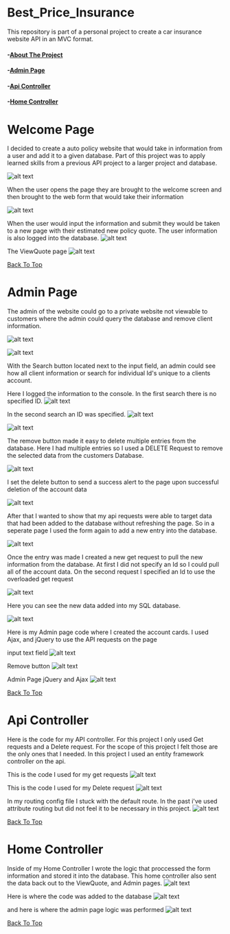 # Best_Price_Insurance
This repository is part of a personal project to create a car insurance website API in an MVC format.

#### -[About The Project](#Welcome_Page)

#### -[Admin Page](#Admin_Page)

#### -[Api Controller](#Api_Controller)

#### -[Home Controller](#Home_Controller)



# **Welcome Page**

I decided to create a auto policy website that would take in information from a user and add it to a given database. Part of this project was to apply learned skills from a previous API project to a larger project and database.

![alt text](https://github.com/Tmc802/Best_Price_Insurance/blob/master/InsurancePolicyApi/BP%20insurance%20images/BPwelcomePage.jpg)

When the user opens the page they are brought to the welcome screen and then brought to the web form that would take their information

![alt text](https://github.com/Tmc802/Best_Price_Insurance/blob/master/InsurancePolicyApi/BP%20insurance%20images/BPpolicyForm.jpg)

When the user would input the information and submit they would be taken to a new page with their estimated new policy quote. The user information is also logged into the database.
![alt text](https://github.com/Tmc802/Best_Price_Insurance/blob/master/InsurancePolicyApi/BP%20insurance%20images/BPpolicyFormWithData.jpg)

The ViewQuote page
![alt text](https://github.com/Tmc802/Best_Price_Insurance/blob/master/InsurancePolicyApi/BP%20insurance%20images/BPviewQuote.jpg)

[Back To Top](#Web_Api_Demo)

# **Admin Page**

The admin of the website could go to a private website not viewable to customers where the admin could query the database and remove client information.

![alt text](https://github.com/Tmc802/Best_Price_Insurance/blob/master/InsurancePolicyApi/BP%20insurance%20images/BPhomeAdminUrl.jpg)

![alt text](https://github.com/Tmc802/Best_Price_Insurance/blob/master/InsurancePolicyApi/BP%20insurance%20images/BPadminPage.jpg)

With the Search button located next to the input field, an admin could see how all client information or search for individual Id's unique to a clients account.

Here I logged the information to the console. In the first search there is no specified ID. 
![alt text](https://github.com/Tmc802/Best_Price_Insurance/blob/master/InsurancePolicyApi/BP%20insurance%20images/initialAdminGetRequest.jpg)

In the second search an ID was specified.
![alt text](https://github.com/Tmc802/Best_Price_Insurance/blob/master/InsurancePolicyApi/BP%20insurance%20images/adminGetRequestWithId.jpg)

![alt text](https://github.com/Tmc802/Best_Price_Insurance/blob/master/InsurancePolicyApi/BP%20insurance%20images/adminGetRequestWithIdResult.jpg)

The remove button made it easy to delete multiple entries from the database. Here I had multiple entries so I used a DELETE Request to remove the selected data from the customers Database.

![alt text](https://github.com/Tmc802/Best_Price_Insurance/blob/master/InsurancePolicyApi/BP%20insurance%20images/databaseMultiEntry.jpg)


I set the delete button to send a success alert to the page upon successful deletion of the account data

![alt text](https://github.com/Tmc802/Best_Price_Insurance/blob/master/InsurancePolicyApi/BP%20insurance%20images/MultiEntryAdminPageDeleteSuccess.jpg)

After that I wanted to show that my api requests were able to target data that had been added to the database without refreshing the page. So in a seperate page I used the form again to add a new entry into the database.

![alt text](https://github.com/Tmc802/Best_Price_Insurance/blob/master/InsurancePolicyApi/BP%20insurance%20images/NewDBEntry.jpg)

Once the entry was made I created a new get request to pull the new information from the database. At first I did not specify an Id so I could pull all of the account data. On the second request I specified an Id to use the overloaded get request

![alt text](https://github.com/Tmc802/Best_Price_Insurance/blob/master/InsurancePolicyApi/BP%20insurance%20images/NewDBgetRequestsWithNewEntry.jpg)

Here you can see the new data added into my SQL database.

![alt text](https://github.com/Tmc802/Best_Price_Insurance/blob/master/InsurancePolicyApi/BP%20insurance%20images/BestPriceDBinVS.jpg)

Here is my Admin page code where I created the account cards. I used Ajax, and jQuery to use the API requests on the page

input text field
![alt text](https://github.com/Tmc802/Best_Price_Insurance/blob/master/InsurancePolicyApi/BP%20insurance%20images/adminTextSearchCode.jpg)

Remove button
![alt text](https://github.com/Tmc802/Best_Price_Insurance/blob/master/InsurancePolicyApi/BP%20insurance%20images/adminRemoveButtonCode.jpg)

Admin Page jQuery and Ajax
![alt text](https://github.com/Tmc802/Best_Price_Insurance/blob/master/InsurancePolicyApi/BP%20insurance%20images/AdminPageAjaxJqueryCode.jpg)





[Back To Top](#Best_Price_Insurance)

# **Api Controller**

Here is the code for my API controller. For this project I only used Get requests and a Delete request. For the scope of this project I felt those are the only ones that I needed. In this project I used an entity framework controller on the api.

This is the code I used for my get requests
![alt text](https://github.com/Tmc802/Best_Price_Insurance/blob/master/InsurancePolicyApi/BP%20insurance%20images/ApiControllerGetRequests.jpg)

This is the code I used for my Delete request
![alt text](https://github.com/Tmc802/Best_Price_Insurance/blob/master/InsurancePolicyApi/BP%20insurance%20images/ApiControllerDeleteRequest.jpg)

In my routing config file I stuck with the default route. In the past i've used attribute routing but did not feel it to be necessary in this project.
![alt text](https://github.com/Tmc802/Best_Price_Insurance/blob/master/InsurancePolicyApi/BP%20insurance%20images/ApiRouteFile.jpg)

[Back To Top](#Web_Api_Demo)

# **Home Controller**

Inside of my Home Controller I wrote the logic that proccessed the form information and stored it into the database. This home controller also sent the data back out to the ViewQuote, and Admin pages.
![alt text](https://github.com/Tmc802/Best_Price_Insurance/blob/master/InsurancePolicyApi/BP%20insurance%20images/BPHomeController.jpg)

Here is where the code was added to the database
![alt text](https://github.com/Tmc802/Best_Price_Insurance/blob/master/InsurancePolicyApi/BP%20insurance%20images/BPHomeControllerSqlQueryCode.jpg)

and here is where the admin page logic was performed
![alt text](https://github.com/Tmc802/Best_Price_Insurance/blob/master/InsurancePolicyApi/BP%20insurance%20images/BPHomeControllerAdminPageLogic.jpg)

[Back To Top](#Web_Api_Demo)
